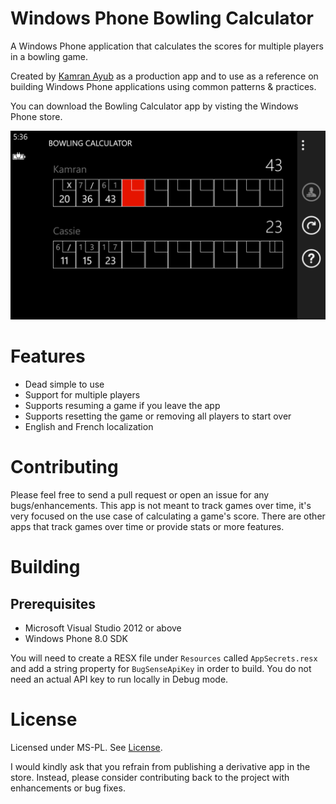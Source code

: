 Windows Phone Bowling Calculator 
================================

A Windows Phone application that calculates the scores for multiple players in a bowling game.

Created by [Kamran Ayub](http://kamranicus.com) as a production app and to use as a reference
on building Windows Phone applications using common patterns & practices.

You can download the Bowling Calculator app by visting the Windows Phone store.

![Game in progress](/BowlingCalculator/Assets/WXGA/wxga-game-in-progress.png)

Features
========

* Dead simple to use
* Support for multiple players
* Supports resuming a game if you leave the app
* Supports resetting the game or removing all players to start over
* English and French localization

Contributing
============

Please feel free to send a pull request or open an issue for any bugs/enhancements. This app is not meant to
track games over time, it's very focused on the use case of calculating a game's score. There are other apps
that track games over time or provide stats or more features.

Building
========

## Prerequisites

* Microsoft Visual Studio 2012 or above
* Windows Phone 8.0 SDK

You will need to create a RESX file under `Resources` called `AppSecrets.resx` and add a string property
for `BugSenseApiKey` in order to build. You do not need an actual API key to run locally in Debug mode.

License
=======

Licensed under MS-PL. See [License](LICENSE.md).

I would kindly ask that you refrain from publishing a derivative app in the store.
Instead, please consider contributing back to the project with enhancements or bug fixes.
